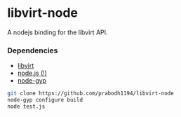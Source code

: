 # libvirt-node
A nodejs binding for the libvirt API.

### Dependencies
* [libvirt](libvirt.org)
* [node.js (!)](nodejs.org)
* [node-gyp](https://github.com/nodejs/node-gyp)

```bash
git clone https://github.com/prabodh1194/libvirt-node
node-gyp configure build
node test.js
```
